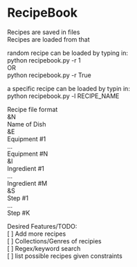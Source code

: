 # RecipeBook
Recipes are saved in files<br/>
Recipes are loaded from that<br/>

random recipe can be loaded by typing in:<br/>
python recipebook.py -r 1<br/>
OR<br/>
python recipebook.py -r True<br/>

a specific recipe can be loaded by typin in:<br/>
python recipebook.py -l RECIPE_NAME<br/>

Recipe file format<br/>
&N<br/>
Name of Dish<br/>
&E<br/>
Equipment #1<br/>
...<br/>
Equipment #N<br/>
&I<br/>
Ingredient #1<br/>
...<br/>
Ingredient #M<br/>
&S<br/>
Step #1<br/>
...<br/>
Step #K<br/>

Desired Features/TODO:<br/>
[ ] Add more recipes<br/>
[ ] Collections/Genres of recipies<br/>
[ ] Regex/keyword search<br/>
[ ] list possible recipes given constraints<br/>

